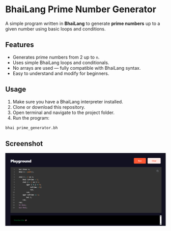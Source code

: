 # BhaiLang Prime Number Generator

A simple program written in **BhaiLang** to generate **prime numbers** up to a given number using basic loops and conditions.

## Features

- Generates prime numbers from 2 up to `n`.
- Uses simple BhaiLang loops and conditionals.
- No arrays are used — fully compatible with BhaiLang syntax.
- Easy to understand and modify for beginners.

## Usage

1. Make sure you have a BhaiLang interpreter installed.
2. Clone or download this repository.
3. Open terminal and navigate to the project folder.
4. Run the program:

```bash
bhai prime_generator.bh
```

## Screenshot

![Screenshot](Screenshot.png)

